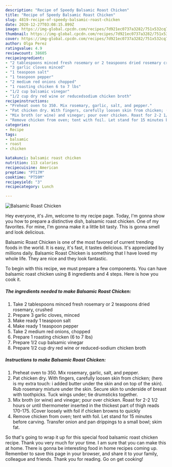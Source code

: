 ```yaml
---
description: "Recipe of Speedy Balsamic Roast Chicken"
title: "Recipe of Speedy Balsamic Roast Chicken"
slug: 4819-recipe-of-speedy-balsamic-roast-chicken
date: 2020-12-27T03:08:15.899Z
image: https://img-global.cpcdn.com/recipes/7d921ec0737a3282/751x532cq70/balsamic-roast-chicken-recipe-main-photo.jpg
thumbnail: https://img-global.cpcdn.com/recipes/7d921ec0737a3282/751x532cq70/balsamic-roast-chicken-recipe-main-photo.jpg
cover: https://img-global.cpcdn.com/recipes/7d921ec0737a3282/751x532cq70/balsamic-roast-chicken-recipe-main-photo.jpg
author: Olga Perez
ratingvalue: 4.9
reviewcount: 38605
recipeingredient:
- "2 tablespoons minced fresh rosemary or 2 teaspoons dried rosemary crushed"
- "3 garlic cloves minced"
- "1 teaspoon salt"
- "1 teaspoon pepper"
- "2 medium red onions chopped"
- "1 roasting chicken 6 to 7 lbs"
- "1/2 cup balsamic vinegar"
- "1/2 cup dry red wine or reducedsodium chicken broth"
recipeinstructions:
- "Preheat oven to 350. Mix rosemary, garlic, salt, and pepper."
- "Pat chicken dry. With fingers, carefully loosen skin from chicken; (here is my extra touch: i added butter under the skin and on top of the skin). Rub rosemary mixture under the skin. Secure skin to underside of breast with toothpicks. Tuck wings under; tie drumsticks together."
- "Mix broth (or wine) and vinegar; pour over chicken. Roast for 2-2 1/2 hours or until thermometer inserted in the thickest part of thigh reads 170-175. (Cover loosely with foil if chicken browns to quickly"
- "Remove chicken from oven; tent with foil. Let stand for 15 minutes before carving. Transfer onion and pan drippings to a small bowl; skim fat."
categories:
- Recipe
tags:
- balsamic
- roast
- chicken

katakunci: balsamic roast chicken 
nutrition: 113 calories
recipecuisine: American
preptime: "PT17M"
cooktime: "PT59M"
recipeyield: "3"
recipecategory: Lunch

---
```



![Balsamic Roast Chicken](https://img-global.cpcdn.com/recipes/7d921ec0737a3282/751x532cq70/balsamic-roast-chicken-recipe-main-photo.jpg)

Hey everyone, it's Jim, welcome to my recipe page. Today, I'm gonna show you how to prepare a distinctive dish, balsamic roast chicken. One of my favorites. For mine, I'm gonna make it a little bit tasty. This is gonna smell and look delicious.

Balsamic Roast Chicken is one of the most favored of current trending foods in the world. It is easy, it's fast, it tastes delicious. It's appreciated by millions daily. Balsamic Roast Chicken is something that I have loved my whole life. They are nice and they look fantastic.




To begin with this recipe, we must prepare a few components. You can have balsamic roast chicken using 8 ingredients and 4 steps. Here is how you cook it.

<!--inarticleads1-->

##### The ingredients needed to make Balsamic Roast Chicken:

1. Take 2 tablespoons minced fresh rosemary or 2 teaspoons dried rosemary, crushed
1. Prepare 3 garlic cloves, minced
1. Make ready 1 teaspoon salt
1. Make ready 1 teaspoon pepper
1. Take 2 medium red onions, chopped
1. Prepare 1 roasting chicken (6 to 7 lbs)
1. Prepare 1/2 cup balsamic vinegar
1. Prepare 1/2 cup dry red wine or reduced-sodium chicken broth




<!--inarticleads2-->

##### Instructions to make Balsamic Roast Chicken:

1. Preheat oven to 350. Mix rosemary, garlic, salt, and pepper.
1. Pat chicken dry. With fingers, carefully loosen skin from chicken; (here is my extra touch: i added butter under the skin and on top of the skin). Rub rosemary mixture under the skin. Secure skin to underside of breast with toothpicks. Tuck wings under; tie drumsticks together.
1. Mix broth (or wine) and vinegar; pour over chicken. Roast for 2-2 1/2 hours or until thermometer inserted in the thickest part of thigh reads 170-175. (Cover loosely with foil if chicken browns to quickly
1. Remove chicken from oven; tent with foil. Let stand for 15 minutes before carving. Transfer onion and pan drippings to a small bowl; skim fat.




So that's going to wrap it up for this special food balsamic roast chicken recipe. Thank you very much for your time. I am sure that you can make this at home. There is gonna be interesting food in home recipes coming up. Remember to save this page in your browser, and share it to your family, colleague and friends. Thank you for reading. Go on get cooking!

